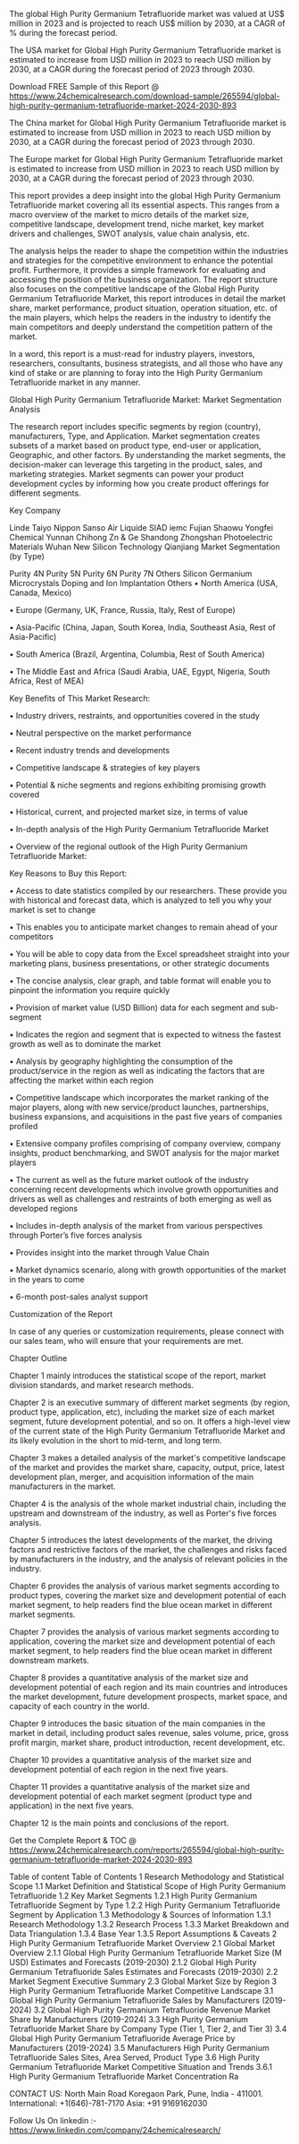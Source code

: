 The global High Purity Germanium Tetrafluoride market was valued at US$ million in 2023 and is projected to reach US$ million by 2030, at a CAGR of % during the forecast period.

The USA market for Global High Purity Germanium Tetrafluoride market is estimated to increase from USD million in 2023 to reach USD million by 2030, at a CAGR during the forecast period of 2023 through 2030.

Download FREE Sample of this Report @ https://www.24chemicalresearch.com/download-sample/265594/global-high-purity-germanium-tetrafluoride-market-2024-2030-893

The China market for Global High Purity Germanium Tetrafluoride market is estimated to increase from USD million in 2023 to reach USD million by 2030, at a CAGR during the forecast period of 2023 through 2030.

The Europe market for Global High Purity Germanium Tetrafluoride market is estimated to increase from USD million in 2023 to reach USD million by 2030, at a CAGR during the forecast period of 2023 through 2030.

This report provides a deep insight into the global High Purity Germanium Tetrafluoride market covering all its essential aspects. This ranges from a macro overview of the market to micro details of the market size, competitive landscape, development trend, niche market, key market drivers and challenges, SWOT analysis, value chain analysis, etc.

The analysis helps the reader to shape the competition within the industries and strategies for the competitive environment to enhance the potential profit. Furthermore, it provides a simple framework for evaluating and accessing the position of the business organization. The report structure also focuses on the competitive landscape of the Global High Purity Germanium Tetrafluoride Market, this report introduces in detail the market share, market performance, product situation, operation situation, etc. of the main players, which helps the readers in the industry to identify the main competitors and deeply understand the competition pattern of the market.

In a word, this report is a must-read for industry players, investors, researchers, consultants, business strategists, and all those who have any kind of stake or are planning to foray into the High Purity Germanium Tetrafluoride market in any manner.

Global High Purity Germanium Tetrafluoride Market: Market Segmentation Analysis

The research report includes specific segments by region (country), manufacturers, Type, and Application. Market segmentation creates subsets of a market based on product type, end-user or application, Geographic, and other factors. By understanding the market segments, the decision-maker can leverage this targeting in the product, sales, and marketing strategies. Market segments can power your product development cycles by informing how you create product offerings for different segments.

Key Company

Linde
Taiyo Nippon Sanso
Air Liquide
SIAD
iemc
Fujian Shaowu Yongfei Chemical
Yunnan Chihong Zn & Ge
Shandong Zhongshan Photoelectric Materials
Wuhan New Silicon Technology Qianjiang
Market Segmentation (by Type)

Purity 4N
Purity 5N
Purity 6N
Purity 7N
Others
Silicon Germanium Microcrystals
Doping and Ion Implantation
Others
• North America (USA, Canada, Mexico)

• Europe (Germany, UK, France, Russia, Italy, Rest of Europe)

• Asia-Pacific (China, Japan, South Korea, India, Southeast Asia, Rest of Asia-Pacific)

• South America (Brazil, Argentina, Columbia, Rest of South America)

• The Middle East and Africa (Saudi Arabia, UAE, Egypt, Nigeria, South Africa, Rest of MEA)

Key Benefits of This Market Research:

• Industry drivers, restraints, and opportunities covered in the study

• Neutral perspective on the market performance

• Recent industry trends and developments

• Competitive landscape & strategies of key players

• Potential & niche segments and regions exhibiting promising growth covered

• Historical, current, and projected market size, in terms of value

• In-depth analysis of the High Purity Germanium Tetrafluoride Market

• Overview of the regional outlook of the High Purity Germanium Tetrafluoride Market:

Key Reasons to Buy this Report:

• Access to date statistics compiled by our researchers. These provide you with historical and forecast data, which is analyzed to tell you why your market is set to change

• This enables you to anticipate market changes to remain ahead of your competitors

• You will be able to copy data from the Excel spreadsheet straight into your marketing plans, business presentations, or other strategic documents

• The concise analysis, clear graph, and table format will enable you to pinpoint the information you require quickly

• Provision of market value (USD Billion) data for each segment and sub-segment

• Indicates the region and segment that is expected to witness the fastest growth as well as to dominate the market

• Analysis by geography highlighting the consumption of the product/service in the region as well as indicating the factors that are affecting the market within each region

• Competitive landscape which incorporates the market ranking of the major players, along with new service/product launches, partnerships, business expansions, and acquisitions in the past five years of companies profiled

• Extensive company profiles comprising of company overview, company insights, product benchmarking, and SWOT analysis for the major market players

• The current as well as the future market outlook of the industry concerning recent developments which involve growth opportunities and drivers as well as challenges and restraints of both emerging as well as developed regions

• Includes in-depth analysis of the market from various perspectives through Porter’s five forces analysis

• Provides insight into the market through Value Chain

• Market dynamics scenario, along with growth opportunities of the market in the years to come

• 6-month post-sales analyst support

Customization of the Report

In case of any queries or customization requirements, please connect with our sales team, who will ensure that your requirements are met.

Chapter Outline

Chapter 1 mainly introduces the statistical scope of the report, market division standards, and market research methods.

Chapter 2 is an executive summary of different market segments (by region, product type, application, etc), including the market size of each market segment, future development potential, and so on. It offers a high-level view of the current state of the High Purity Germanium Tetrafluoride Market and its likely evolution in the short to mid-term, and long term.

Chapter 3 makes a detailed analysis of the market's competitive landscape of the market and provides the market share, capacity, output, price, latest development plan, merger, and acquisition information of the main manufacturers in the market.

Chapter 4 is the analysis of the whole market industrial chain, including the upstream and downstream of the industry, as well as Porter's five forces analysis.

Chapter 5 introduces the latest developments of the market, the driving factors and restrictive factors of the market, the challenges and risks faced by manufacturers in the industry, and the analysis of relevant policies in the industry.

Chapter 6 provides the analysis of various market segments according to product types, covering the market size and development potential of each market segment, to help readers find the blue ocean market in different market segments.

Chapter 7 provides the analysis of various market segments according to application, covering the market size and development potential of each market segment, to help readers find the blue ocean market in different downstream markets.

Chapter 8 provides a quantitative analysis of the market size and development potential of each region and its main countries and introduces the market development, future development prospects, market space, and capacity of each country in the world.

Chapter 9 introduces the basic situation of the main companies in the market in detail, including product sales revenue, sales volume, price, gross profit margin, market share, product introduction, recent development, etc.

Chapter 10 provides a quantitative analysis of the market size and development potential of each region in the next five years.

Chapter 11 provides a quantitative analysis of the market size and development potential of each market segment (product type and application) in the next five years.

Chapter 12 is the main points and conclusions of the report.

Get the Complete Report & TOC @ https://www.24chemicalresearch.com/reports/265594/global-high-purity-germanium-tetrafluoride-market-2024-2030-893

Table of content
Table of Contents
1 Research Methodology and Statistical Scope
1.1 Market Definition and Statistical Scope of High Purity Germanium Tetrafluoride
1.2 Key Market Segments
1.2.1 High Purity Germanium Tetrafluoride Segment by Type
1.2.2 High Purity Germanium Tetrafluoride Segment by Application
1.3 Methodology & Sources of Information
1.3.1 Research Methodology
1.3.2 Research Process
1.3.3 Market Breakdown and Data Triangulation
1.3.4 Base Year
1.3.5 Report Assumptions & Caveats
2 High Purity Germanium Tetrafluoride Market Overview
2.1 Global Market Overview
2.1.1 Global High Purity Germanium Tetrafluoride Market Size (M USD) Estimates and Forecasts (2019-2030)
2.1.2 Global High Purity Germanium Tetrafluoride Sales Estimates and Forecasts (2019-2030)
2.2 Market Segment Executive Summary
2.3 Global Market Size by Region
3 High Purity Germanium Tetrafluoride Market Competitive Landscape
3.1 Global High Purity Germanium Tetrafluoride Sales by Manufacturers (2019-2024)
3.2 Global High Purity Germanium Tetrafluoride Revenue Market Share by Manufacturers (2019-2024)
3.3 High Purity Germanium Tetrafluoride Market Share by Company Type (Tier 1, Tier 2, and Tier 3)
3.4 Global High Purity Germanium Tetrafluoride Average Price by Manufacturers (2019-2024)
3.5 Manufacturers High Purity Germanium Tetrafluoride Sales Sites, Area Served, Product Type
3.6 High Purity Germanium Tetrafluoride Market Competitive Situation and Trends
3.6.1 High Purity Germanium Tetrafluoride Market Concentration Ra

CONTACT US:
North Main Road Koregaon Park, Pune, India - 411001.
International: +1(646)-781-7170
Asia: +91 9169162030

Follow Us On linkedin :- https://www.linkedin.com/company/24chemicalresearch/
